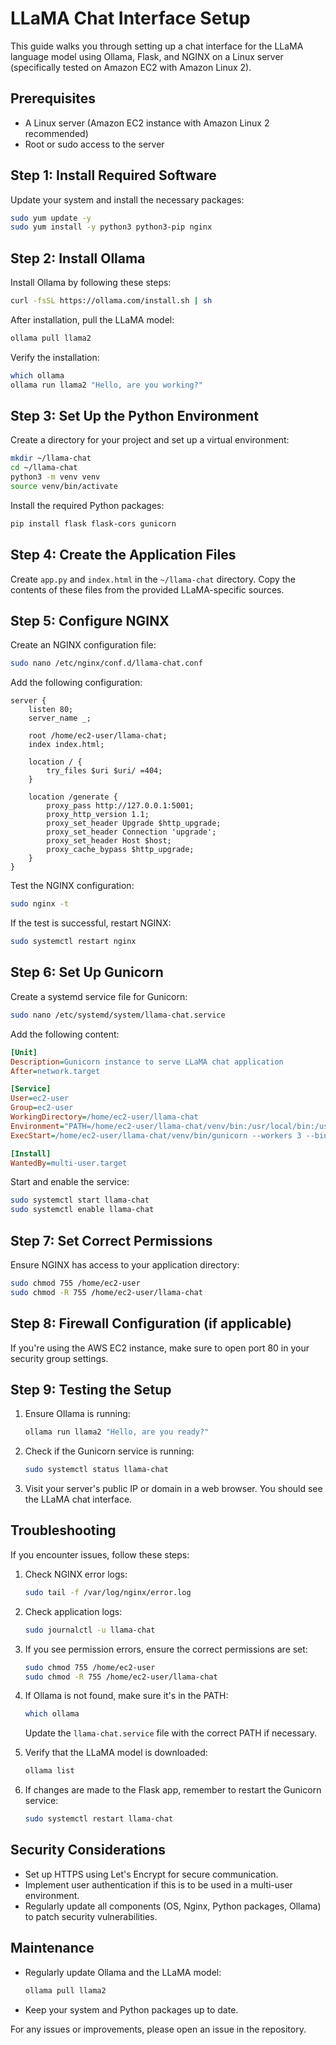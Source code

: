 # LLaMA Chat Interface Setup

This guide walks you through setting up a chat interface for the LLaMA language model using Ollama, Flask, and NGINX on a Linux server (specifically tested on Amazon EC2 with Amazon Linux 2).

## Prerequisites

- A Linux server (Amazon EC2 instance with Amazon Linux 2 recommended)
- Root or sudo access to the server

## Step 1: Install Required Software

Update your system and install the necessary packages:

```bash
sudo yum update -y
sudo yum install -y python3 python3-pip nginx
```

## Step 2: Install Ollama

Install Ollama by following these steps:

```bash
curl -fsSL https://ollama.com/install.sh | sh
```

After installation, pull the LLaMA model:

```bash
ollama pull llama2
```

Verify the installation:

```bash
which ollama
ollama run llama2 "Hello, are you working?"
```

## Step 3: Set Up the Python Environment

Create a directory for your project and set up a virtual environment:

```bash
mkdir ~/llama-chat
cd ~/llama-chat
python3 -m venv venv
source venv/bin/activate
```

Install the required Python packages:

```bash
pip install flask flask-cors gunicorn
```

## Step 4: Create the Application Files

Create `app.py` and `index.html` in the `~/llama-chat` directory. Copy the contents of these files from the provided LLaMA-specific sources.

## Step 5: Configure NGINX

Create an NGINX configuration file:

```bash
sudo nano /etc/nginx/conf.d/llama-chat.conf
```

Add the following configuration:

```nginx
server {
    listen 80;
    server_name _;

    root /home/ec2-user/llama-chat;
    index index.html;

    location / {
        try_files $uri $uri/ =404;
    }

    location /generate {
        proxy_pass http://127.0.0.1:5001;
        proxy_http_version 1.1;
        proxy_set_header Upgrade $http_upgrade;
        proxy_set_header Connection 'upgrade';
        proxy_set_header Host $host;
        proxy_cache_bypass $http_upgrade;
    }
}
```

Test the NGINX configuration:

```bash
sudo nginx -t
```

If the test is successful, restart NGINX:

```bash
sudo systemctl restart nginx
```

## Step 6: Set Up Gunicorn

Create a systemd service file for Gunicorn:

```bash
sudo nano /etc/systemd/system/llama-chat.service
```

Add the following content:

```ini
[Unit]
Description=Gunicorn instance to serve LLaMA chat application
After=network.target

[Service]
User=ec2-user
Group=ec2-user
WorkingDirectory=/home/ec2-user/llama-chat
Environment="PATH=/home/ec2-user/llama-chat/venv/bin:/usr/local/bin:/usr/bin:/bin"
ExecStart=/home/ec2-user/llama-chat/venv/bin/gunicorn --workers 3 --bind 127.0.0.1:5001 app:app

[Install]
WantedBy=multi-user.target
```

Start and enable the service:

```bash
sudo systemctl start llama-chat
sudo systemctl enable llama-chat
```

## Step 7: Set Correct Permissions

Ensure NGINX has access to your application directory:

```bash
sudo chmod 755 /home/ec2-user
sudo chmod -R 755 /home/ec2-user/llama-chat
```

## Step 8: Firewall Configuration (if applicable)

If you're using the AWS EC2 instance, make sure to open port 80 in your security group settings.

## Step 9: Testing the Setup

1. Ensure Ollama is running:
   ```bash
   ollama run llama2 "Hello, are you ready?"
   ```

2. Check if the Gunicorn service is running:
   ```bash
   sudo systemctl status llama-chat
   ```

3. Visit your server's public IP or domain in a web browser. You should see the LLaMA chat interface.

## Troubleshooting

If you encounter issues, follow these steps:

1. Check NGINX error logs:
   ```bash
   sudo tail -f /var/log/nginx/error.log
   ```

2. Check application logs:
   ```bash
   sudo journalctl -u llama-chat
   ```

3. If you see permission errors, ensure the correct permissions are set:
   ```bash
   sudo chmod 755 /home/ec2-user
   sudo chmod -R 755 /home/ec2-user/llama-chat
   ```

4. If Ollama is not found, make sure it's in the PATH:
   ```bash
   which ollama
   ```
   Update the `llama-chat.service` file with the correct PATH if necessary.

5. Verify that the LLaMA model is downloaded:
   ```bash
   ollama list
   ```

6. If changes are made to the Flask app, remember to restart the Gunicorn service:
   ```bash
   sudo systemctl restart llama-chat
   ```

## Security Considerations

- Set up HTTPS using Let's Encrypt for secure communication.
- Implement user authentication if this is to be used in a multi-user environment.
- Regularly update all components (OS, Nginx, Python packages, Ollama) to patch security vulnerabilities.

## Maintenance

- Regularly update Ollama and the LLaMA model:
  ```bash
  ollama pull llama2
  ```
- Keep your system and Python packages up to date.

For any issues or improvements, please open an issue in the repository.
